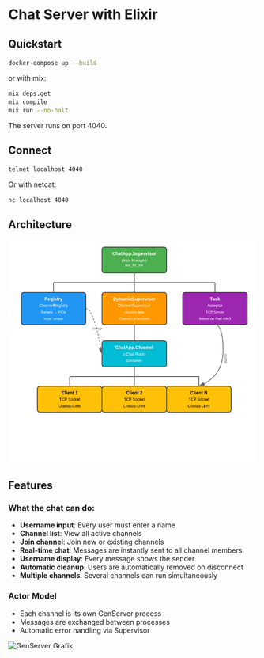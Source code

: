 # Chat Server with Elixir

## Quickstart

```bash
docker-compose up --build
```

or with mix:

```bash
mix deps.get
mix compile
mix run --no-halt
```

The server runs on port 4040.

## Connect

```bash
telnet localhost 4040
```

Or with netcat:

```bash
nc localhost 4040
```

## Architecture
![Architectural sketch](doc/img/ArchitectureSketchChatApp.png)

## Features

### What the chat can do:

* **Username input**: Every user must enter a name
* **Channel list**: View all active channels
* **Join channel**: Join new or existing channels
* **Real-time chat**: Messages are instantly sent to all channel members
* **Username display**: Every message shows the sender
* **Automatic cleanup**: Users are automatically removed on disconnect
* **Multiple channels**: Several channels can run simultaneously

### Actor Model

* Each channel is its own GenServer process
* Messages are exchanged between processes
* Automatic error handling via Supervisor

![GenServer Grafik](https://miro.medium.com/v2/resize:fit:720/format:webp/1*Kll_Xxko91JKaS0rzM9XpQ.png)
